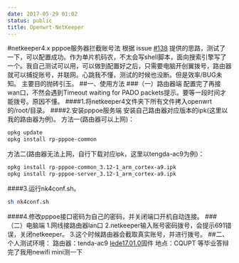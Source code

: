 ```yaml
---
date: 2017-05-29 01:02
status: public
title: Openwrt-NetKeeper
---
```


#netkeeper4.x pppoe服务器拦截账号法
根据 issue [#138](https://github.com/miao1007/Openwrt-NetKeeper/issues/138) 提供的思路，测试了一下，可以配置成功。作为单片机码农，不太会写shell脚本，面向搜索引擎写了一个。我自己测试可以用，可以做到配置好之后，只需要电脑开创翼拨号，路由器就可以捕捉账号，并联网。心跳我不懂，测试的时候也没断。但是效率/BUG未知。
主要目的抛砖引玉。
##一、使用方法
###（一）路由器端
配置完了再接wan口，不然会遇到Timeout waiting for PADO packets提示。要等一段时间才能拨号。原因不懂。
####1.将netkeeper4文件夹下所有文件拷入openwrt的/root/目录。
####2.安装pppoe服务端
安装自己路由器对应版本的ipk(这里以我的路由器为例)。
方法一(路由器可以上网)：
```sh
opkg update
opkg install rp-pppoe-common
```
方法二(路由器无法上网，自行下载对应ipk，这里以tengda-ac9为例)：
```sh
opkg install rp-pppoe-common_3.12-1_arm_cortex-a9.ipk 
opkg install rp-pppoe-server_3.12-1_arm_cortex-a9.ipk
```
####3.运行nk4conf.sh。
```sh
sh nk4conf.sh
```
####4.修改pppoe接口密码为自己的密码，并关闭端口开机自动连接。
###（二）电脑端
1.网线接路由器lan口
2.netkeeper输入账号密码拨号，会提示691错误，关闭netkeeper。
3.这个时候路由器会截取真实账号，并进行拨号。
##二、个人测试环境：
路由器：tenda-ac9 [lede17.01.0](https://downloads.lede-project.org/releases/17.01.0/targets/bcm53xx/generic)固件
地点：CQUPT
等毕业答辩完了我用newifi mini测一下